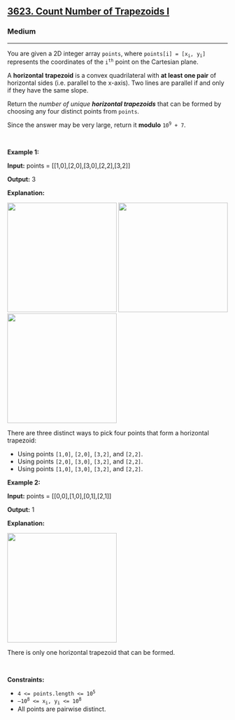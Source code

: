 <h2><a href="https://leetcode.com/problems/count-number-of-trapezoids-i/">3623. Count Number of Trapezoids I</a></h2><h3>Medium</h3><hr><p data-end="189" data-start="146">You are given a 2D integer array <code>points</code>, where <code>points[i] = [x<sub>i</sub>, y<sub>i</sub>]</code> represents the coordinates of the <code>i<sup>th</sup></code> point on the Cartesian plane.</p>

<p data-end="579" data-start="405">A <strong>horizontal</strong> <strong>trapezoid</strong> is a convex quadrilateral with <strong data-end="496" data-start="475">at least one pair</strong> of horizontal sides (i.e. parallel to the x-axis). Two lines are parallel if and only if they have the same slope.</p>

<p data-end="579" data-start="405">Return the <em data-end="330" data-start="297"> number of unique </em><strong><em>horizontal</em> <em>trapezoids</em></strong> that can be formed by choosing any four distinct points from <code>points</code>.</p>

<p>Since the answer may be very large, return it <strong>modulo</strong> <code>10<sup>9</sup> + 7</code>.</p>

<p>&nbsp;</p>
<p><strong class="example">Example 1:</strong></p>

<div class="example-block">
<p><strong>Input:</strong> <span class="example-io">points = [[1,0],[2,0],[3,0],[2,2],[3,2]]</span></p>

<p><strong>Output:</strong> <span class="example-io">3</span></p>

<p><strong>Explanation:</strong></p>

<p><img alt="" src="https://assets.leetcode.com/uploads/2025/05/01/desmos-graph-6.png" style="width: 250px; height: 250px;" /> <img alt="" src="https://assets.leetcode.com/uploads/2025/05/01/desmos-graph-7.png" style="width: 250px; height: 250px;" /> <img alt="" src="https://assets.leetcode.com/uploads/2025/05/01/desmos-graph-8.png" style="width: 250px; height: 250px;" /></p>

<p>There are three distinct ways to pick four points that form a horizontal trapezoid:</p>

<ul>
	<li data-end="247" data-start="193">Using points <code data-end="213" data-start="206">[1,0]</code>, <code data-end="222" data-start="215">[2,0]</code>, <code data-end="231" data-start="224">[3,2]</code>, and <code data-end="244" data-start="237">[2,2]</code>.</li>
	<li data-end="305" data-start="251">Using points <code data-end="271" data-start="264">[2,0]</code>, <code data-end="280" data-start="273">[3,0]</code>, <code data-end="289" data-start="282">[3,2]</code>, and <code data-end="302" data-start="295">[2,2]</code>.</li>
	<li data-end="361" data-start="309">Using points <code data-end="329" data-start="322">[1,0]</code>, <code data-end="338" data-start="331">[3,0]</code>, <code data-end="347" data-start="340">[3,2]</code>, and <code data-end="360" data-start="353">[2,2]</code>.</li>
</ul>
</div>

<p><strong class="example">Example 2:</strong></p>

<div class="example-block">
<p><strong>Input:</strong> <span class="example-io">points = [[0,0],[1,0],[0,1],[2,1]]</span></p>

<p><strong>Output:</strong> <span class="example-io">1</span></p>

<p><strong>Explanation:</strong></p>

<p><img alt="" src="https://assets.leetcode.com/uploads/2025/04/29/desmos-graph-5.png" style="width: 250px; height: 250px;" /></p>

<p>There is only one horizontal trapezoid that can be formed.</p>
</div>

<p>&nbsp;</p>
<p><strong>Constraints:</strong></p>

<ul>
	<li><code>4 &lt;= points.length &lt;= 10<sup>5</sup></code></li>
	<li><code>&ndash;10<sup>8</sup> &lt;= x<sub>i</sub>, y<sub>i</sub> &lt;= 10<sup>8</sup></code></li>
	<li>All points are pairwise distinct.</li>
</ul>
